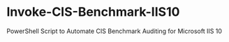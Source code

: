 # Invoke-CIS-Benchmark-IIS10
PowerShell Script to Automate CIS Benchmark Auditing for Microsoft IIS 10
